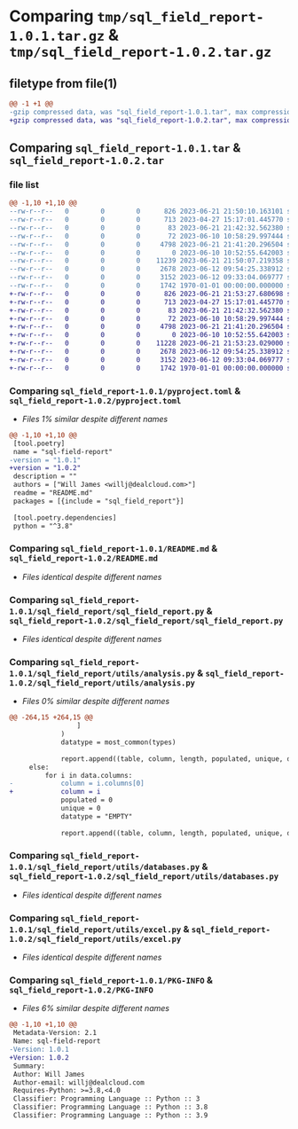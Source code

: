 # Comparing `tmp/sql_field_report-1.0.1.tar.gz` & `tmp/sql_field_report-1.0.2.tar.gz`

## filetype from file(1)

```diff
@@ -1 +1 @@
-gzip compressed data, was "sql_field_report-1.0.1.tar", max compression
+gzip compressed data, was "sql_field_report-1.0.2.tar", max compression
```

## Comparing `sql_field_report-1.0.1.tar` & `sql_field_report-1.0.2.tar`

### file list

```diff
@@ -1,10 +1,10 @@
--rw-r--r--   0        0        0      826 2023-06-21 21:50:10.163101 sql_field_report-1.0.1/pyproject.toml
--rw-r--r--   0        0        0      713 2023-04-27 15:17:01.445770 sql_field_report-1.0.1/README.md
--rw-r--r--   0        0        0       83 2023-06-21 21:42:32.562380 sql_field_report-1.0.1/sql_field_report/__init__.py
--rw-r--r--   0        0        0       72 2023-06-10 10:58:29.997444 sql_field_report-1.0.1/sql_field_report/__main__.py
--rw-r--r--   0        0        0     4798 2023-06-21 21:41:20.296504 sql_field_report-1.0.1/sql_field_report/sql_field_report.py
--rw-r--r--   0        0        0        0 2023-06-10 10:52:55.642003 sql_field_report-1.0.1/sql_field_report/utils/__init__.py
--rw-r--r--   0        0        0    11239 2023-06-21 21:50:07.219358 sql_field_report-1.0.1/sql_field_report/utils/analysis.py
--rw-r--r--   0        0        0     2678 2023-06-12 09:54:25.338912 sql_field_report-1.0.1/sql_field_report/utils/databases.py
--rw-r--r--   0        0        0     3152 2023-06-12 09:33:04.069777 sql_field_report-1.0.1/sql_field_report/utils/excel.py
--rw-r--r--   0        0        0     1742 1970-01-01 00:00:00.000000 sql_field_report-1.0.1/PKG-INFO
+-rw-r--r--   0        0        0      826 2023-06-21 21:53:27.680698 sql_field_report-1.0.2/pyproject.toml
+-rw-r--r--   0        0        0      713 2023-04-27 15:17:01.445770 sql_field_report-1.0.2/README.md
+-rw-r--r--   0        0        0       83 2023-06-21 21:42:32.562380 sql_field_report-1.0.2/sql_field_report/__init__.py
+-rw-r--r--   0        0        0       72 2023-06-10 10:58:29.997444 sql_field_report-1.0.2/sql_field_report/__main__.py
+-rw-r--r--   0        0        0     4798 2023-06-21 21:41:20.296504 sql_field_report-1.0.2/sql_field_report/sql_field_report.py
+-rw-r--r--   0        0        0        0 2023-06-10 10:52:55.642003 sql_field_report-1.0.2/sql_field_report/utils/__init__.py
+-rw-r--r--   0        0        0    11228 2023-06-21 21:53:23.029000 sql_field_report-1.0.2/sql_field_report/utils/analysis.py
+-rw-r--r--   0        0        0     2678 2023-06-12 09:54:25.338912 sql_field_report-1.0.2/sql_field_report/utils/databases.py
+-rw-r--r--   0        0        0     3152 2023-06-12 09:33:04.069777 sql_field_report-1.0.2/sql_field_report/utils/excel.py
+-rw-r--r--   0        0        0     1742 1970-01-01 00:00:00.000000 sql_field_report-1.0.2/PKG-INFO
```

### Comparing `sql_field_report-1.0.1/pyproject.toml` & `sql_field_report-1.0.2/pyproject.toml`

 * *Files 1% similar despite different names*

```diff
@@ -1,10 +1,10 @@
 [tool.poetry]
 name = "sql-field-report"
-version = "1.0.1"
+version = "1.0.2"
 description = ""
 authors = ["Will James <willj@dealcloud.com>"]
 readme = "README.md"
 packages = [{include = "sql_field_report"}]
 
 [tool.poetry.dependencies]
 python = "^3.8"
```

### Comparing `sql_field_report-1.0.1/README.md` & `sql_field_report-1.0.2/README.md`

 * *Files identical despite different names*

### Comparing `sql_field_report-1.0.1/sql_field_report/sql_field_report.py` & `sql_field_report-1.0.2/sql_field_report/sql_field_report.py`

 * *Files identical despite different names*

### Comparing `sql_field_report-1.0.1/sql_field_report/utils/analysis.py` & `sql_field_report-1.0.2/sql_field_report/utils/analysis.py`

 * *Files 0% similar despite different names*

```diff
@@ -264,15 +264,15 @@
                 ]
             )
             datatype = most_common(types)
         
             report.append((table, column, length, populated, unique, datatype))
     else:
         for i in data.columns:
-            column = i.columns[0]
+            column = i
             populated = 0
             unique = 0
             datatype = "EMPTY"
 
             report.append((table, column, length, populated, unique, datatype))
```

### Comparing `sql_field_report-1.0.1/sql_field_report/utils/databases.py` & `sql_field_report-1.0.2/sql_field_report/utils/databases.py`

 * *Files identical despite different names*

### Comparing `sql_field_report-1.0.1/sql_field_report/utils/excel.py` & `sql_field_report-1.0.2/sql_field_report/utils/excel.py`

 * *Files identical despite different names*

### Comparing `sql_field_report-1.0.1/PKG-INFO` & `sql_field_report-1.0.2/PKG-INFO`

 * *Files 6% similar despite different names*

```diff
@@ -1,10 +1,10 @@
 Metadata-Version: 2.1
 Name: sql-field-report
-Version: 1.0.1
+Version: 1.0.2
 Summary: 
 Author: Will James
 Author-email: willj@dealcloud.com
 Requires-Python: >=3.8,<4.0
 Classifier: Programming Language :: Python :: 3
 Classifier: Programming Language :: Python :: 3.8
 Classifier: Programming Language :: Python :: 3.9
```

